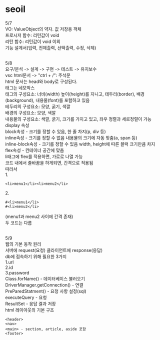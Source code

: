 # seoil
5/7<br>
VO: ValueObject의 약자. 값 저장용 객체<br>
프로시저 함수: 리턴값이 void<br>
리턴 함수: 리턴값이 void 이외<br>
기능 설계서(입력, 전체출력, 선택출력, 수정, 삭제)<br><br>

5/8<br>
요구/분석 -> 설계 -> 구현 -> 테스트 -> 유지보수<br>
vsc html문서 -> "ctrl + /": 주석문<br>
html 문서는 head와 body로 구성된다.<br>
태그는 네모박스<br>
태그의 구성요소: 너비(width) 높이(height)를 지니고, 테두리(border), 배경(background), 내용물(font)를 포함하고 있음<br>
테두리의 구성요소: 모양, 굵기, 색깔<br>
배경의 구성요소: 모양, 색깔<br>
내용물의 구성요소: 색깔, 굵기, 크기를 가지고 있고, 좌우 정렬과 세로정렬이 가능<br>
display 속성<br>
block속성 - 크기를 정할 수 있음, 한 줄 차지(p, div 등)<br>
inline속성 - 크기를 정할 수 없음 내용물의 크기에 자동 맞춤(a, span 등)<br>
inline-block속성 - 크기를 정할 수 있음 width, height에 따른 블럭 크기만큼 차지<br>
flex속성 - 컨테이너 공간에 맞춤<br>
li태그에 flex를 적용하면, 가로로 나열 가능<br>
코드 내에서 줄바꿈을 하게되면, 간격으로 적용됨<br>
따라서<br>
1.<br>
```
<li>menu1</li><li>menu2</li>
```
2.<br>
```
#<li>menu1</li>
#<li>menu2</li>
```
(menu1과 menu2 사이에 간격 존재)<br>
두 코드는 다름<br><br>

5/9<br>
웹의 기본 동작 원리<br>
서버에 request(요청) 클라이언트에 response(응답)<br>
db에 접속하기 위해 필요한 3가지<br>
1.url<br>
2.id<br>
3.password<br>
Class.forName() - 데이터베이스 불러오기<br>
DriverManager.getConnection() - 연결<br>
PreParedStatment() - 요청 사항 설정(sql)<br>
executeQuery - 요청<br>
ResultSet - 응답 결과 저장<br>
html 레이아웃의 기본 구조<br>
```
<header>
<nav>
<main> - section, article, aside 포함
<footer>
```
